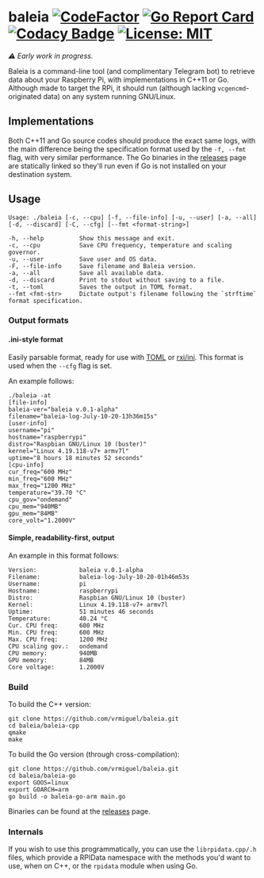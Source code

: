# baleia [![CodeFactor](https://www.codefactor.io/repository/github/vrmiguel/baleia/badge)](https://www.codefactor.io/repository/github/vrmiguel/baleia) [![Go Report Card](https://goreportcard.com/badge/github.com/vrmiguel/baleia)](https://goreportcard.com/report/github.com/vrmiguel/baleia) [![Codacy Badge](https://app.codacy.com/project/badge/Grade/091b600655654901a95a9d8f7769ff86)](https://www.codacy.com/manual/lemao.vrm07/baleia?utm_source=github.com&amp;utm_medium=referral&amp;utm_content=vrmiguel/baleia&amp;utm_campaign=Badge_Grade) [![License: MIT](https://img.shields.io/badge/License-MIT-yellow.svg)](https://opensource.org/licenses/MIT)

*⚠️ Early work in progress.*

Baleia is a command-line tool (and complimentary Telegram bot) to retrieve data about your Raspberry Pi, with implementations in C++11 or Go. Although made to target the RPi, it should run (although lacking `vcgencmd`-originated data) on any system running GNU/Linux.

## Implementations

Both C++11 and Go source codes should produce the exact same logs, with the main difference being the specification format used by the `-f, --fmt` flag, with very similar performance. The Go binaries in the [releases](https://github.com/vrmiguel/baleia/releases/) page are statically linked so they'll run even if Go is not installed on your destination system.

## Usage

```shell
Usage: ./baleia [-c, --cpu] [-f, --file-info] [-u, --user] [-a, --all] [-d, --discard] [-C, --cfg] [--fmt <format-string>]

-h, --help      	Show this message and exit.
-c, --cpu       	Save CPU frequency, temperature and scaling governor.
-u, --user      	Save user and OS data.
-F, --file-info 	Save filename and Baleia version.
-a, --all       	Save all available data.
-d, --discard   	Print to stdout without saving to a file.
-t, --toml      	Saves the output in TOML format.
--fmt <fmt-str> 	Dictate output's filename following the `strftime` format specification.
```

### Output formats

#### .ini-style format

Easily parsable format, ready for use with [TOML](https://github.com/toml-lang/toml) or [rxi/ini](https://github.com/rxi/ini). This format is used when the `--cfg` flag is set.

An example follows:

```shell
./baleia -at
[file-info]
baleia-ver="baleia v.0.1-alpha"
filename="baleia-log-July-10-20-13h36m15s"
[user-info]
username="pi"
hostname="raspberrypi"
distro="Raspbian GNU/Linux 10 (buster)"
kernel="Linux 4.19.118-v7+ armv7l"
uptime="8 hours 18 minutes 52 seconds"
[cpu-info]
cur_freq="600 MHz"
min_freq="600 MHz"
max_freq="1200 MHz"
temperature="39.70 °C"
cpu_gov="ondemand"
cpu_mem="940MB"
gpu_mem="84MB"
core_volt="1.2000V"

```

#### Simple, readability-first, output

An example in this format follows:

```shell
Version:         	baleia v.0.1-alpha
Filename:        	baleia-log-July-10-20-01h46m53s
Username:        	pi
Hostname:        	raspberrypi
Distro:          	Raspbian GNU/Linux 10 (buster)
Kernel:          	Linux 4.19.118-v7+ armv7l
Uptime:          	51 minutes 46 seconds
Temperature:     	40.24 °C
Cur. CPU freq:   	600 MHz
Min. CPU freq:   	600 MHz
Max. CPU freq:   	1200 MHz
CPU scaling gov.: 	ondemand
CPU memory:      	940MB
GPU memory:      	84MB
Core voltage:    	1.2000V
```

### Build

To build the C++ version:

```shell
git clone https://github.com/vrmiguel/baleia.git
cd baleia/baleia-cpp
qmake
make
```

To build the Go version (through cross-compilation):

```shell
git clone https://github.com/vrmiguel/baleia.git
cd baleia/baleia-go
export GOOS=linux
export GOARCH=arm
go build -o baleia-go-arm main.go
```

Binaries can be found at the [releases](https://github.com/vrmiguel/baleia/releases/) page.

### Internals

If you wish to use this programmatically, you can use the `librpidata.cpp/.h` files, which provide a RPIData namespace with the methods you'd want to use, when on C++, or the `rpidata` module when using Go.
